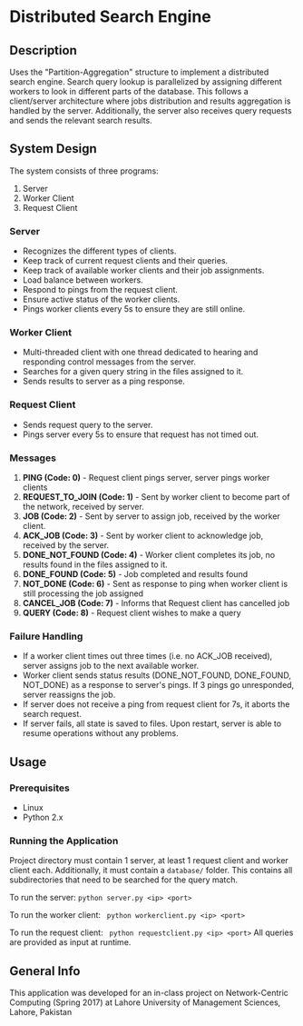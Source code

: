 # Distributed Search Engine

## Description
Uses the "Partition-Aggregation" structure to implement a distributed search engine. Search query lookup is parallelized by assigning different workers to look in different parts of the database. This follows a client/server architecture where jobs distribution and results aggregation is handled by the server. Additionally, the server also receives query requests and sends the relevant search results.

## System Design
The system consists of three programs:

1. Server 
2. Worker Client
3. Request Client

### Server
* Recognizes the different types of clients.
* Keep track of current request clients and their queries.
* Keep track of available worker clients and their job assignments.
* Load balance between workers.
* Respond to pings from the request client.
* Ensure active status of the worker clients.
* Pings worker clients every 5s to ensure they are still online.

### Worker Client
* Multi-threaded client with one thread dedicated to hearing and responding control messages from the server.
* Searches for a given query string in the files assigned to it.
* Sends results to server as a ping response.

### Request Client
* Sends request query to the server.
* Pings server every 5s to ensure that request has not timed out.

### Messages
1. **PING (Code: 0)** - Request client pings server, server pings worker clients
2. **REQUEST\_TO_JOIN (Code: 1)** - Sent by worker client to become part of the network, received by server.
3. **JOB (Code: 2)** - Sent by server to assign job, received by the worker client.
4. **ACK_JOB (Code: 3)** - Sent by worker client to acknowledge job, received by the server.
5. **DONE\_NOT_FOUND (Code: 4)** - Worker client completes its job, no results found in the files assigned to it.
6. **DONE_FOUND (Code: 5)** - Job completed and results found
7. **NOT_DONE (Code: 6)** - Sent as response to ping when worker client is still processing the job assigned
8. **CANCEL_JOB (Code: 7)** - Informs that Request client has cancelled job
9. **QUERY (Code: 8)** - Request client wishes to make a query

### Failure Handling
* If a worker client times out three times (i.e. no ACK_JOB received), server assigns job to the next available worker.
* Worker client sends status results (DONE\_NOT\_FOUND, DONE\_FOUND, NOT_DONE) as a response to server's pings. If 3 pings go unresponded, server reassigns the job.
* If server does not receive a ping from request client for 7s, it aborts the search request.
* If server fails, all state is saved to files. Upon restart, server is able to resume operations without any problems.

## Usage

### Prerequisites
* Linux
* Python 2.x

### Running the Application
Project directory must contain 1 server, at least 1 request client and worker client each. Additionally, it must contain a `database/` folder. This contains all subdirectories that need to be searched for the query match.

To run the server:
``` python server.py <ip> <port> ```

To run the worker client:
``` python workerclient.py <ip> <port>```

To run the request client:
``` python requestclient.py <ip> <port>```
All queries are provided as input at runtime.

## General Info
This application was developed for an in-class project on Network-Centric Computing (Spring 2017) at Lahore University of Management Sciences, Lahore, Pakistan



